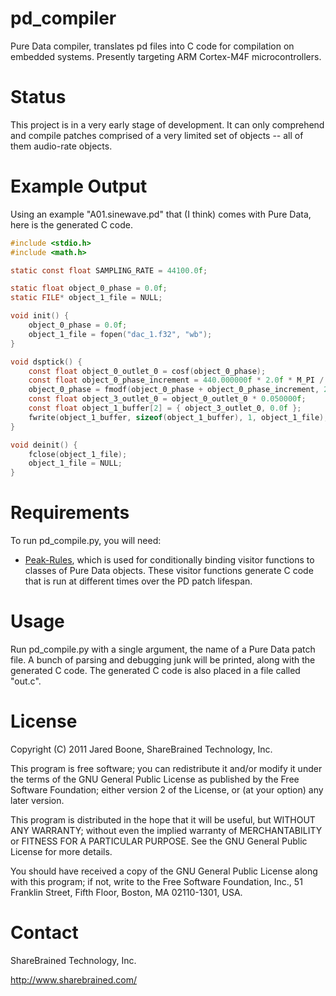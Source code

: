 pd_compiler
===========

Pure Data compiler, translates pd files into C code for compilation on embedded systems.
Presently targeting ARM Cortex-M4F microcontrollers.

Status
======

This project is in a very early stage of development. It can only comprehend and compile
patches comprised of a very limited set of objects -- all of them audio-rate objects.

Example Output
==============

Using an example "A01.sinewave.pd" that (I think) comes with Pure Data, here is the
generated C code.

```C
#include <stdio.h>
#include <math.h>

static const float SAMPLING_RATE = 44100.0f;

static float object_0_phase = 0.0f;
static FILE* object_1_file = NULL;

void init() {
	object_0_phase = 0.0f;
	object_1_file = fopen("dac_1.f32", "wb");
}

void dsptick() {
	const float object_0_outlet_0 = cosf(object_0_phase);
	const float object_0_phase_increment = 440.000000f * 2.0f * M_PI / SAMPLING_RATE;
	object_0_phase = fmodf(object_0_phase + object_0_phase_increment, 2.0f * M_PI);
	const float object_3_outlet_0 = object_0_outlet_0 * 0.050000f;
	const float object_1_buffer[2] = { object_3_outlet_0, 0.0f };
	fwrite(object_1_buffer, sizeof(object_1_buffer), 1, object_1_file);
}

void deinit() {
	fclose(object_1_file);
	object_1_file = NULL;
}
```

Requirements
============

To run pd_compile.py, you will need:

* [Peak-Rules](https://pypi.python.org/pypi/PEAK-Rules), which is used for conditionally
  binding visitor functions to classes of Pure Data objects. These visitor functions
  generate C code that is run at different times over the PD patch lifespan.


Usage
=====

Run pd_compile.py with a single argument, the name of a Pure Data patch file. A bunch of
parsing and debugging junk will be printed, along with the generated C code. The
generated C code is also placed in a file called "out.c".

License
=======

Copyright (C) 2011 Jared Boone, ShareBrained Technology, Inc.

This program is free software; you can redistribute it and/or
modify it under the terms of the GNU General Public License
as published by the Free Software Foundation; either version 2
of the License, or (at your option) any later version.

This program is distributed in the hope that it will be useful,
but WITHOUT ANY WARRANTY; without even the implied warranty of
MERCHANTABILITY or FITNESS FOR A PARTICULAR PURPOSE.  See the
GNU General Public License for more details.

You should have received a copy of the GNU General Public License
along with this program; if not, write to the Free Software
Foundation, Inc., 51 Franklin Street, Fifth Floor, Boston, MA
02110-1301, USA.

Contact
=======

ShareBrained Technology, Inc.

<http://www.sharebrained.com/>